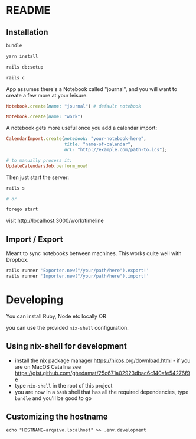 # README

## Installation

```bash
bundle

yarn install

rails db:setup

rails c
```

App assumes there's a Notebook called "journal", and you will want to create a few more at your leisure.

```ruby
Notebook.create(name: "journal") # default notebook

Notebook.create(name: "work")
```

A notebook gets more useful once you add a calendar import:

```ruby
CalendarImport.create(notebook: "your-notebook-here",
                      title: "name-of-calendar",
                      url: "http://example.com/path-to.ics");

# to manually process it:
UpdateCalendarsJob.perform_now!

```

Then just start the server:

```bash
rails s

# or

forego start
```

visit http://localhost:3000/work/timeline

## Import / Export

Meant to sync notebooks between machines. This works quite well with Dropbox.

```bash
rails runner 'Exporter.new("/your/path/here").export!'
rails runner 'Importer.new("/your/path/here").import!'
```

# Developing

You can install Ruby, Node etc locally OR

you can use the provided `nix-shell` configuration.

## Using nix-shell for development

* install the nix package manager https://nixos.org/download.html - if you are on MacOS Catalina see https://gist.github.com/ghedamat/25c671a02923dbac6c140afe54276f9e
* type `nix-shell` in the root of this project
* you are now in a `bash` shell that has all the required dependencies, type `bundle` and you'll be good to go

## Customizing the hostname

```
echo "HOSTNAME=arquivo.localhost" >> .env.development
```
